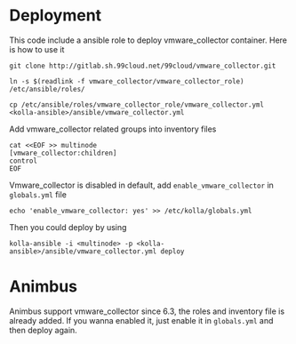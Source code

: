 # Deployment

This code include a ansible role to deploy vmware_collector container. Here is how to use it

    git clone http://gitlab.sh.99cloud.net/99cloud/vmware_collector.git

    ln -s $(readlink -f vmware_collector/vmware_collector_role) /etc/ansible/roles/

    cp /etc/ansible/roles/vmware_collector_role/vmware_collector.yml <kolla-ansible>/ansible/vmware_collector.yml

Add vmware_collector related groups into inventory files

    cat <<EOF >> multinode
    [vmware_collector:children]
    control
    EOF

Vmware_collector is disabled in default, add `enable_vmware_collector` in `globals.yml` file

    echo 'enable_vmware_collector: yes' >> /etc/kolla/globals.yml

Then you could deploy by using

    kolla-ansible -i <multinode> -p <kolla-ansible>/ansible/vmware_collector.yml deploy

# Animbus

Animbus support vmware_collector since 6.3, the roles and inventory file is already added. If you wanna
enabled it, just enable it in `globals.yml` and then deploy again.
